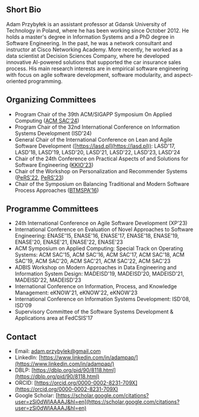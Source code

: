 ## Short Bio

Adam Przybyłek is an assistant professor at Gdansk University of Technology in Poland, where he has been working since October 2012. He holds a master's degree in Information Systems and a PhD degree in Software Engineering. In the past, he was a network consultant and instructor at Cisco Networking Academy. More recently, he worked as a data scientist at Decision Sciences Company, where he developed innovative AI-powered solutions that supported the car insurance sales process. His main research interests are in empirical software engineering with focus on agile software development, software modularity, and aspect-oriented programming. 

## Organizing Committees

-	Program Chair of the 39th ACM/SIGAPP Symposium On Applied Computing ([ACM SAC'24](https://www.sigapp.org/sac/sac2024/))
-	Program Chair of the 32nd International Conference on Information Systems Development (ISD'24)
-	General Chair of the International Conference on Lean and Agile Software Development ([https://lasd.pl](https://lasd.pl)): LASD'17, LASD'18, LASD'19, LASD'20, LASD'21, LASD'22, LASD'23, LASD'24
-	Chair of the 24th Conference on Practical Aspects of and Solutions for Software Engineering ([KKIO'23](https://fedcsis.org/sessions/s3e/kkio)) 
-	Chair of the Workshop on Personalization and Recommender Systems ([PeRS'22](https://fedcsis.org/2022/pers), [PeRS'23](https://pers.lasd.pl))
-	Chair of the Symposium on Balancing Traditional and Modern Software Process Approaches ([BTMSPA'16](https://fedcsis.org/2016/btmspa))

## Programme Committees

-	24th International Conference on Agile Software Development (XP'23)
-	International Conference on Evaluation of Novel Approaches to Software Engineering: ENASE'15, ENASE'16, ENASE'17, ENASE'18, ENASE'19, ENASE'20, ENASE'21, ENASE'22, ENASE'23
-	ACM Symposium on Applied Computing: Special Track on Operating Systems: ACM SAC'15, ACM SAC'16, ACM SAC'17, ACM SAC'18, ACM SAC'19, ACM SAC'20, ACM SAC'21, ACM SAC'22, ACM SAC'23
-	ADBIS Workshop on Modern Approaches in Data Engineering and Information System Design: MADEISD'19, MADEISD'20, MADEISD'21, MADEISD'22, MADEISD'23
-	International Conference on Information, Process, and Knowledge Management: eKNOW'21, eKNOW'22, eKNOW'23
-	International Conference on Information Systems Development: ISD'08, ISD'09
-	Supervisory Committee of the Software Systems Development & Applications area at FedCSIS'17

## Contact

- Email: adam.przybylek@gmail.com
- LinkedIn: [https://www.linkedin.com/in/adampap/](https://www.linkedin.com/in/adampap/)
- DBLP: [https://dblp.org/pid/90/8118.html](https://dblp.org/pid/90/8118.html)
- ORCID: [https://orcid.org/0000-0002-8231-709X](https://orcid.org/0000-0002-8231-709X)
- Google Scholar: [https://scholar.google.com/citations?user=zSi0dWIAAAAJ&hl=en](https://scholar.google.com/citations?user=zSi0dWIAAAAJ&hl=en)

